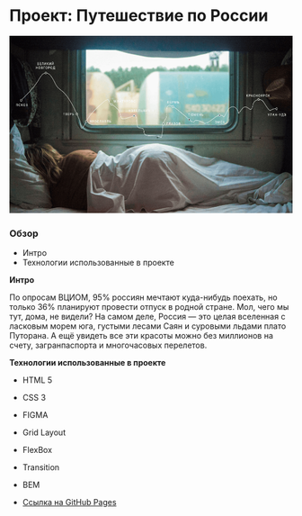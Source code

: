 # Проект: Путешествие по России

![image](readme-image.png)

### Обзор
* Интро
* Технологии использованные в проекте

**Интро**

По опросам ВЦИОМ, 95% россиян мечтают куда-нибудь поехать, но только 36% планируют провести отпуск в родной стране. 
Мол, чего мы тут, дома, не видели? На самом деле, Россия — это целая вселенная с ласковым морем юга, густыми лесами Саян и суровыми льдами плато Путорана. 
А ещё увидеть все эти красоты можно без миллионов на счету, загранпаспорта и многочасовых перелетов.

**Технологии использованные в проекте**
* HTML 5
* CSS 3
* FIGMA
* Grid Layout
* FlexBox
* Transition
* BEM



* [Ссылка на GitHub Pages](https://eldrabdr.github.io/russian-travel/)

